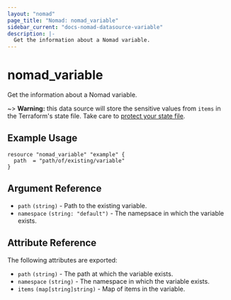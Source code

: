 ```yaml
---
layout: "nomad"
page_title: "Nomad: nomad_variable"
sidebar_current: "docs-nomad-datasource-variable"
description: |-
  Get the information about a Nomad variable.
---
```


# nomad_variable

Get the information about a Nomad variable.

~> **Warning:** this data source will store the sensitive values from `items`
  in the Terraform's state file. Take care to
  [protect your state file](/docs/state/sensitive-data.html).

## Example Usage

```hcl
resource "nomad_variable" "example" {
  path  = "path/of/existing/variable"
}
```

## Argument Reference

- `path` `(string)` - Path to the existing variable.
- `namespace` `(string: "default")` - The namepsace in which the variable exists.

## Attribute Reference

The following attributes are exported:
- `path` `(string)` - The path at which the variable exists.
- `namespace` `(string)` - The namespace in which the variable exists.
- `items` `(map[string]string)` - Map of items in the variable.

